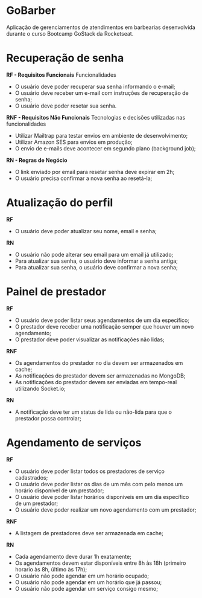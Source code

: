 # GoBarber
Aplicação de gerenciamentos de atendimentos em barbearias desenvolvida durante o curso Bootcamp GoStack da Rocketseat.


# Recuperação de senha

**RF - Requisitos Funcionais**
Funcionalidades
- O usuário deve poder recuperar sua senha informando o e-mail;
- O usuário deve receber um e-mail com instruções de recuperação de senha;
- O usuário deve poder resetar sua senha.

**RNF - Requisitos Não Funcionais**
Tecnologias e decisões utilizadas nas funcionalidades
- Utilizar Mailtrap para testar envios em ambiente de desenvolvimento;
- Utilizar Amazon SES para envios em produção;
- O envio de e-mails deve acontecer em segundo plano (background job);

**RN - Regras de Negócio**
- O link enviado por email para resetar senha deve expirar em 2h;
- O usuário precisa confirmar a nova senha ao resetá-la;

# Atualização do perfil

**RF**
- O usuário deve poder atualizar seu nome, email e senha;

**RN**
- O usuário não pode alterar seu email para um email já utilizado;
- Para atualizar sua senha, o usuário deve informar a senha antiga;
- Para atualizar sua senha, o usuário deve confirmar a nova senha;

# Painel de prestador
**RF**
- O usuário deve poder listar seus agendamentos de um dia específico;
- O prestador deve receber uma notificação semper que houver um novo agendamento;
- O prestador deve poder visualizar as notificações não lidas;

**RNF**
- Os agendamentos do prestador no dia devem ser armazenados em cache;
- As notificações do prestador devem ser armazenadas no MongoDB;
- As notificações do prestador devem ser enviadas em tempo-real utilizando Socket.io;

**RN**
- A notificação deve ter um status de lida ou não-lida para que o prestador possa controlar;

# Agendamento de serviços
**RF**
- O usuário deve poder listar todos os prestadores de serviço cadastrados;
- O usuário deve poder listar os dias de um mês com pelo menos um horário disponível de um prestador;
- O usuário deve poder listar horários disponíveis em um dia específico de um prestador;
- O usuário deve poder realizar um novo agendamento com um prestador;

**RNF**
- A listagem de prestadores deve ser armazenada em cache;

**RN**
- Cada agendamento deve durar 1h exatamente;
- Os agendamentos devem estar disponíveis entre 8h às 18h (primeiro horario às 8h, último às 17h);
- O usuário não pode agendar em um horário ocupado;
- O usuário não pode agendar em um horário que já passou;
- O usuário não pode agendar um serviço consigo mesmo;

